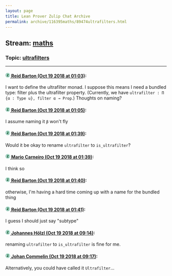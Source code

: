 ```yaml
---
layout: page
title: Lean Prover Zulip Chat Archive 
permalink: archive/116395maths/89474ultrafilters.html
---
```


## Stream: [maths](index.html)
### Topic: [ultrafilters](89474ultrafilters.html)

---

#### [![Click to go to Zulip](../../assets/img/zulip2.png) Reid Barton (Oct 19 2018 at 01:03)](https://leanprover.zulipchat.com/#narrow/stream/116395-maths/topic/ultrafilters/near/136077666):
I want to define the ultrafilter monad. I suppose this means I need a bundled type: filter plus the ultrafilter property. (Currently, we have `ultrafilter : Π {α : Type u}, filter α → Prop`.) Thoughts on naming?

#### [![Click to go to Zulip](../../assets/img/zulip2.png) Reid Barton (Oct 19 2018 at 01:05)](https://leanprover.zulipchat.com/#narrow/stream/116395-maths/topic/ultrafilters/near/136077752):
I assume naming it `β` won't fly

#### [![Click to go to Zulip](../../assets/img/zulip2.png) Reid Barton (Oct 19 2018 at 01:39)](https://leanprover.zulipchat.com/#narrow/stream/116395-maths/topic/ultrafilters/near/136079204):
Would it be okay to rename `ultrafilter` to `is_ultrafilter`?

#### [![Click to go to Zulip](../../assets/img/zulip2.png) Mario Carneiro (Oct 19 2018 at 01:39)](https://leanprover.zulipchat.com/#narrow/stream/116395-maths/topic/ultrafilters/near/136079213):
I think so

#### [![Click to go to Zulip](../../assets/img/zulip2.png) Reid Barton (Oct 19 2018 at 01:40)](https://leanprover.zulipchat.com/#narrow/stream/116395-maths/topic/ultrafilters/near/136079266):
otherwise, I'm having a hard time coming up with a name for the bundled thing

#### [![Click to go to Zulip](../../assets/img/zulip2.png) Reid Barton (Oct 19 2018 at 01:41)](https://leanprover.zulipchat.com/#narrow/stream/116395-maths/topic/ultrafilters/near/136079285):
I guess I should just say "subtype"

#### [![Click to go to Zulip](../../assets/img/zulip2.png) Johannes Hölzl (Oct 19 2018 at 09:14)](https://leanprover.zulipchat.com/#narrow/stream/116395-maths/topic/ultrafilters/near/136094257):
renaming `ultrafilter` to `is_ultrafilter` is fine for me.

#### [![Click to go to Zulip](../../assets/img/zulip2.png) Johan Commelin (Oct 19 2018 at 09:17)](https://leanprover.zulipchat.com/#narrow/stream/116395-maths/topic/ultrafilters/near/136094337):
Alternatively, you could have called it `Ultrafilter`...

